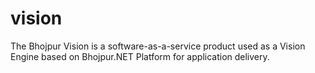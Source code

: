 # vision
The Bhojpur Vision is a software-as-a-service product used as a Vision Engine based on Bhojpur.NET Platform for application delivery.

